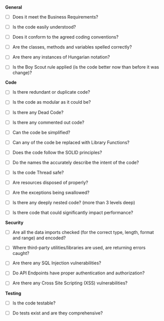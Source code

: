 **General**

- [ ] Does it meet the Business Requirements?

- [ ] Is the code easily understood?

- [ ] Does it conform to the agreed coding conventions?

- [ ] Are the classes, methods and variables spelled correctly?

- [ ] Are there any instances of Hungarian notation?

- [ ] Is the Boy Scout rule applied (is the code better now than before it was change)?

**Code**

- [ ] Is there redundant or duplicate code?

- [ ] Is the code as modular as it could be?

- [ ] Is there any Dead Code?

- [ ] Is there any commented out code?

- [ ] Can the code be simplified?

- [ ] Can any of the code be replaced with Library Functions?

- [ ] Does the code follow the SOLID principles?

- [ ] Do the names the accurately describe the intent of the code?

- [ ] Is the code Thread safe?

- [ ] Are resources disposed of properly?

- [ ] Are the exceptions being swallowed?

- [ ] Is there any deeply nested code? (more than 3 levels deep)

- [ ] Is there code that could significantly impact performance?

**Security**

- [ ] Are all the data imports checked (for the correct type, length, format and range) and encoded?

- [ ] Where third-party utilities/libraries are used, are returning errors caught?

- [ ] Are there any SQL Injection vulnerabilities?

- [ ] Do API Endpoints have proper authentication and authorization?

- [ ] Are there any Cross Site Scripting (XSS) vulnerabilities?


**Testing**

- [ ] Is the code testable?

- [ ] Do tests exist and are they comprehensive?
